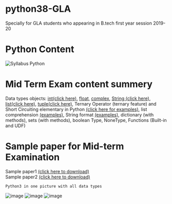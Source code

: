 # python38-GLA
Specially for GLA students who appearing in B.tech first year session 2019-20

# Python Content
![Syllabus Python](https://user-images.githubusercontent.com/15958589/72918043-00a79880-3d6b-11ea-9280-c131964d56dc.png)

# Mid Term Exam content summery

Data types objects: 
[int(click here)](http://amirkhan1092.c1.biz/integer.pdf), 
[float](http://amirkhan1092.c1.biz/integer.pdf), 
[complex](http://amirkhan1092.c1.biz/integer.pdf), 
[String (click here)](http://www.amirkhan1092.c1.biz/string.pdf), 
[list(click here)](http://www.amirkhan1092.c1.biz/list.pdf),
[tuple(click here)](http://www.amirkhan1092.c1.biz/tuple.pdf), 
Ternary Operator (ternary feature) and Short Circuiting elementary in Python [(click here for examples)](https://github.com/amirkhan1092/python38-GLA/blob/master/short_circuitry.py),
list comprehension [(examples)](https://github.com/amirkhan1092/python38-GLA/blob/master/list_comprehension.py),
String format [(examples)](https://github.com/amirkhan1092/python38-GLA/blob/master/string_format.py),
dictionary (with methods), 
sets (with methods), 
boolean Type, NoneType, 
Functions (Built-in and UDF)


# Sample paper for Mid-term Examination  
Sample paper1 [(click here to download)](http://amirkhan1092.c1.biz/sample-paper1.pdf)           
Sample paper2 [(click here to download)](http://amirkhan1092.c1.biz/sample-paper2.pdf)

```
Python3 in one picture with all data types 
```
    
![image](https://user-images.githubusercontent.com/15958589/72918999-a8719600-3d6c-11ea-8270-7f2362843855.png)
![image](https://user-images.githubusercontent.com/15958589/72919090-da82f800-3d6c-11ea-8dff-836c9bd368ec.png)
![image](https://user-images.githubusercontent.com/15958589/72919151-f6869980-3d6c-11ea-947b-4c6039725476.png)


